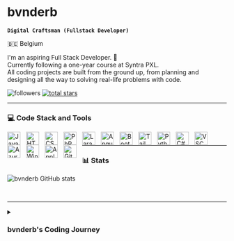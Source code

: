 # bvnderb

**`Digital Craftsman (Fullstack Developer)`**

🇧🇪 Belgium

I'm an aspiring Full Stack Developer. 🚀 <br>
Currently following a one-year course at Syntra PXL. <br>
All coding projects are built from the ground up, from planning and designing all the way to solving real-life problems with code. 

<p align="left">
<img alt="followers" title="Follow me on Github" src="https://custom-icon-badges.demolab.com/github/followers/bvnderb?color=236ad3&labelColor=1155ba&style=for-the-badge&logo=person-add&label=Follow&logoColor=white"/></a>
<a href="https://github.com/bvnderb?tab=repositories&sort=stargazers">
<img alt="total stars" title="Total stars on GitHub" src="https://custom-icon-badges.demolab.com/github/stars/bvnderb?color=55960c&style=for-the-badge&labelColor=488207&logo=star"/></a> 
</p>

---

### 💻 Code Stack and Tools

<img align="left" alt="Javascript" width="30px" style="padding-right:10px;" src="https://cdn.jsdelivr.net/gh/devicons/devicon@latest/icons/javascript/javascript-plain.svg" />
<img align="left" alt="HTML" width="30px" style="padding-right:10px;" src="https://cdn.jsdelivr.net/gh/devicons/devicon@latest/icons/html5/html5-plain.svg" />
<img align="left" alt="CSS" width="30px" style="padding-right:10px;" src="https://cdn.jsdelivr.net/gh/devicons/devicon@latest/icons/css3/css3-plain.svg" />
<img align="left" alt="PhP" width="30px" style="padding-right:10px;" src="https://cdn.jsdelivr.net/gh/devicons/devicon@latest/icons/php/php-original.svg" />
<img align="left" alt="Laravel" width="30px" style="padding-right:10px;" src="https://cdn.jsdelivr.net/gh/devicons/devicon@latest/icons/laravel/laravel-original.svg" />
<img align="left" alt="Angular" width="30px" style="padding-right:10px;" src="https://cdn.jsdelivr.net/gh/devicons/devicon@latest/icons/angular/angular-original.svg" />
<img align="left" alt="Bootstrap" width="30px" style="padding-right:10px;" src="https://cdn.jsdelivr.net/gh/devicons/devicon@latest/icons/bootstrap/bootstrap-original.svg" />
<img align="left" alt="Tailwindcss" width="30px" style="padding-right:10px;" src="https://cdn.jsdelivr.net/gh/devicons/devicon@latest/icons/tailwindcss/tailwindcss-original.svg" />
<img align="left" alt="Python" width="30px" style="padding-right:10px;" src="https://cdn.jsdelivr.net/gh/devicons/devicon@latest/icons/python/python-plain.svg" />
<img align="left" alt="C#" width="30px" style="padding-right:10px;" src="https://cdn.jsdelivr.net/gh/devicons/devicon@latest/icons/csharp/csharp-original.svg" />
<img align="left" alt="VSCode" width="30px" style="padding-right:10px;" src="https://cdn.jsdelivr.net/gh/devicons/devicon@latest/icons/visualstudio/visualstudio-original.svg" />
<img align="left" alt="Azure" width="30px" style="padding-right:10px;" src="https://cdn.jsdelivr.net/gh/devicons/devicon@latest/icons/azure/azure-original.svg" />
<img align="left" alt="Windows" width="30px" style="padding-right:10px;" src="https://cdn.jsdelivr.net/gh/devicons/devicon@latest/icons/windows11/windows11-original.svg" />
<img align="left" alt="Apple" width="30px" style="padding-right:10px;" src="https://cdn.jsdelivr.net/gh/devicons/devicon@latest/icons/apple/apple-original.svg" />
<img align="left" alt="GitHub" width="30px" style="padding-right:10px;" src="https://cdn.jsdelivr.net/gh/devicons/devicon@latest/icons/github/github-original.svg" />

<br>
<hr>

### 📊 Stats

![bvnderb GitHub stats](https://github-readme-stats.vercel.app/api?username=bvnderb&show_icons=true&theme=github_dark)

<br>
<hr>

<details>
<summary><h3>bvnderb's Coding Journey</h3></summary>
I began my journey in the tech world from a non-IT background, starting from scratch with little knowledge of computers and technology.<br>
Over the years, my passion for technology grew immensely, leading me to pursue several training programs that equipped me with skills in hardware troubleshooting and system administration. However, my thirst for knowledge didn’t stop there.<br>
Driven by curiosity and a desire to learn more, I developed an interest in coding and decided to enroll in an educational program focused on IT. While I wasn’t able to complete this program, it provided me with a solid foundation in C# and SQL, which sparked my enthusiasm for software development.<br>
A few years later, I took the initiative to continue my learning journey by working on a personal project: a Discord bot written in Python. This project not only honed my coding skills but also deepened my understanding of programming concepts.<br>
Currently, I am furthering my education at Syntra PXL, where I am enrolled in a one-year program to become a Full Stack Developer. This opportunity allows me to expand my skill set and explore both front-end and back-end development.<br>
<br>
I am excited about the future and eager to continue growing as a developer, embracing new challenges and opportunities along the way.
</details>
